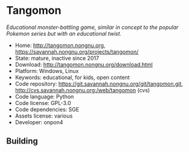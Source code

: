 # Tangomon

_Educational monster-battling game, similar in concept to the popular Pokemon series but with an educational twist._

- Home: http://tangomon.nongnu.org, https://savannah.nongnu.org/projects/tangomon/
- State: mature, inactive since 2017
- Download: http://tangomon.nongnu.org/download.html
- Platform: Windows, Linux
- Keywords: educational, for kids, open content
- Code repository: https://git.savannah.nongnu.org/git/tangomon.git, http://cvs.savannah.nongnu.org:/web/tangomon (cvs)
- Code language: Python
- Code license: GPL-3.0
- Code dependencies: SGE
- Assets license: various
- Developer: onpon4

## Building
